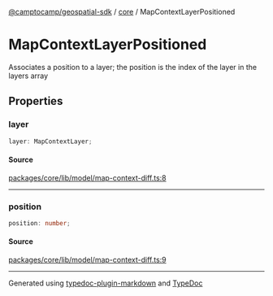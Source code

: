 [@camptocamp/geospatial-sdk](../../index.md) / [core](../index.md) / MapContextLayerPositioned

# MapContextLayerPositioned

Associates a position to a layer; the position is the index of
the layer in the layers array

## Properties

### layer

```ts
layer: MapContextLayer;
```

#### Source

[packages/core/lib/model/map-context-diff.ts:8](https://github.com/jahow/geospatial-sdk/blob/dbfbbb6/packages/core/lib/model/map-context-diff.ts#L8)

***

### position

```ts
position: number;
```

#### Source

[packages/core/lib/model/map-context-diff.ts:9](https://github.com/jahow/geospatial-sdk/blob/dbfbbb6/packages/core/lib/model/map-context-diff.ts#L9)

***

Generated using [typedoc-plugin-markdown](https://www.npmjs.com/package/typedoc-plugin-markdown) and [TypeDoc](https://typedoc.org/)

